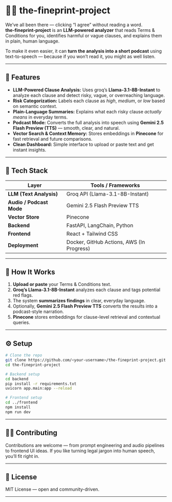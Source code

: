 # 🕵️‍♂️ the-fineprint-project

We’ve all been there — clicking “I agree” without reading a word.  
**the-fineprint-project** is an **LLM-powered analyzer** that reads Terms & Conditions for you, identifies harmful or vague clauses, and explains them in plain, human language.  

To make it even easier, it can **turn the analysis into a short podcast** using text-to-speech — because if you won’t read it, you might as well listen.

---

## 🚀 Features

- **LLM-Powered Clause Analysis:** Uses groq’s **Llama-3.1-8B-Instant** to analyze each clause and detect risky, vague, or overreaching language.  
- **Risk Categorization:** Labels each clause as *high*, *medium*, or *low* based on semantic context.  
- **Plain-Language Summaries:** Explains what each risky clause *actually means* in everyday terms.  
- **Podcast Mode:** Converts the full analysis into speech using **Gemini 2.5 Flash Preview (TTS)** — smooth, clear, and natural.  
- **Vector Search & Context Memory:** Stores embeddings in **Pinecone** for fast retrieval and future comparisons.  
- **Clean Dashboard:** Simple interface to upload or paste text and get instant insights.

---

## 🧠 Tech Stack

| Layer | Tools / Frameworks |
|-------|--------------------|
| **LLM (Text Analysis)** | Groq API (Llama-3.1-8B-Instant) |
| **Audio / Podcast Mode** | Gemini 2.5 Flash Preview TTS |
| **Vector Store** | Pinecone |
| **Backend** | FastAPI, LangChain, Python |
| **Frontend** | React + Tailwind CSS |
| **Deployment** | Docker, GitHub Actions, AWS (In Progress) |


---

## 🧪 How It Works

1. **Upload or paste** your Terms & Conditions text.  
2. **Groq’s Llama-3.1-8B-Instant** analyzes each clause and tags potential red flags.  
3. The system **summarizes findings** in clear, everyday language.  
4. Optionally, **Gemini 2.5 Flash Preview TTS** converts the results into a podcast-style narration.  
5. **Pinecone** stores embeddings for clause-level retrieval and contextual queries.

---

## ⚙️ Setup

```bash
# Clone the repo
git clone https://github.com/<your-username>/the-fineprint-project.git
cd the-fineprint-project

# Backend setup
cd backend
pip install -r requirements.txt
uvicorn app.main:app --reload

# Frontend setup
cd ../frontend
npm install
npm run dev
````

---

## 🧑‍💻 Contributing

Contributions are welcome — from prompt engineering and audio pipelines to frontend UI ideas.
If you like turning legal jargon into human speech, you’ll fit right in.

---

## 📄 License

MIT License — open and community-driven.

---